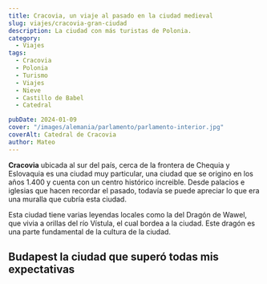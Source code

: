 ```yaml
---
title: Cracovia, un viaje al pasado en la ciudad medieval
slug: viajes/cracovia-gran-ciudad
description: La ciudad con más turistas de Polonia.
category:
  - Viajes
tags:
  - Cracovia
  - Polonia 
  - Turismo
  - Viajes
  - Nieve
  - Castillo de Babel
  - Catedral

pubDate: 2024-01-09
cover: "/images/alemania/parlamento/parlamento-interior.jpg"
coverAlt: Catedral de Cracovia
author: Mateo 
---
```


**Cracovia** ubicada al sur del país, cerca de la frontera de Chequia y Eslovaquia es una ciudad muy particular, una ciudad que se origino en los años 1.400 y cuenta con un centro histórico increible.
Desde palacios e iglesias que hacen recordar el pasado, todavía se puede apreciar lo que era una muralla que cubría esta ciudad.

Esta ciudad tiene varias leyendas locales como la del Dragón de Wawel, que vivia a orillas del río Vístula, el cual bordea a la ciudad. Este dragón es una parte fundamental de la cultura de la ciudad.
## Budapest la ciudad que superó todas mis expectativas 

